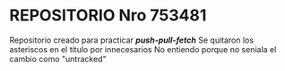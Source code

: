 # REPOSITORIO Nro 753481
Repositorio creado para practicar ***push-pull-fetch***
Se quitaron los asteriscos en el titulo por innecesarios
No entiendo porque no seniala el cambio como "untracked"
